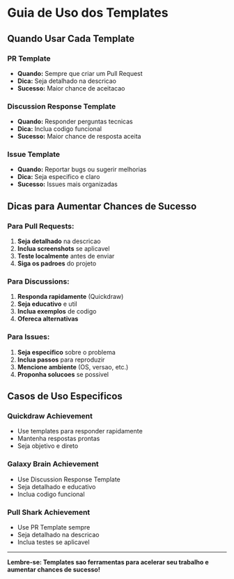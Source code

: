 ﻿# Guia de Uso dos Templates

## Quando Usar Cada Template

### PR Template
- **Quando:** Sempre que criar um Pull Request
- **Dica:** Seja detalhado na descricao
- **Sucesso:** Maior chance de aceitacao

### Discussion Response Template  
- **Quando:** Responder perguntas tecnicas
- **Dica:** Inclua codigo funcional
- **Sucesso:** Maior chance de resposta aceita

### Issue Template
- **Quando:** Reportar bugs ou sugerir melhorias
- **Dica:** Seja especifico e claro
- **Sucesso:** Issues mais organizadas

## Dicas para Aumentar Chances de Sucesso

### Para Pull Requests:
1. **Seja detalhado** na descricao
2. **Inclua screenshots** se aplicavel
3. **Teste localmente** antes de enviar
4. **Siga os padroes** do projeto

### Para Discussions:
1. **Responda rapidamente** (Quickdraw)
2. **Seja educativo** e util
3. **Inclua exemplos** de codigo
4. **Ofereca alternativas**

### Para Issues:
1. **Seja especifico** sobre o problema
2. **Inclua passos** para reproduzir
3. **Mencione ambiente** (OS, versao, etc.)
4. **Proponha solucoes** se possivel

## Casos de Uso Especificos

### Quickdraw Achievement
- Use templates para responder rapidamente
- Mantenha respostas prontas
- Seja objetivo e direto

### Galaxy Brain Achievement  
- Use Discussion Response Template
- Seja detalhado e educativo
- Inclua codigo funcional

### Pull Shark Achievement
- Use PR Template sempre
- Seja detalhado na descricao
- Inclua testes se aplicavel

---

**Lembre-se: Templates sao ferramentas para acelerar seu trabalho e aumentar chances de sucesso!**
